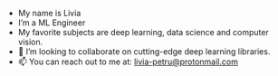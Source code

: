 - My name is Livia
- I’m a ML Engineer
- My favorite subjects are deep learning, data science and computer vision.
- 💞️ I’m looking to collaborate on cutting-edge deep learning libraries.
- 📫 You can reach out to me at: livia-petru@protonmail.com

<!---
livia-noi/livia-noi is a ✨ special ✨ repository because its `README.md` (this file) appears on your GitHub profile.
You can click the Preview link to take a look at your changes.
--->
